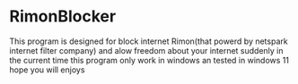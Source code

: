 # RimonBlocker
This program is designed for block internet Rimon(that powerd by netspark internet filter company) and alow freedom about your internet suddenly in the current time this program only work in windows an tested in windows 11 hope you will enjoys 
